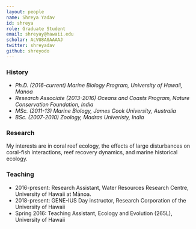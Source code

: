 ```yaml
---
layout: people
name: Shreya Yadav
id: shreya
role: Graduate Student
email: shreyay@hawaii.edu
scholar: AcVU8A0AAAAJ
twitter: shreyadav
github: shreyodo
---
```


### History

- *Ph.D. (2016-current) Marine Biology Program, University of Hawaii, Manoa*
- *Research Associate (2013-2016) Oceans and Coasts Program, Nature Conservation Foundation, India*
- *MSc. (2011-13) Marine Biology, James Cook University, Australia*
- *BSc. (2007-2010) Zoology, Madras Univeristy, India*

### Research

My interests are in coral reef ecology, the effects of large disturbances on coral-fish interactions, reef recovery dynamics, and marine historical ecology.

### Teaching

- 2016-present: Research Assistant, Water Resources Research Centre, University of Hawaii at Mānoa.
- 2018-present: GENE-IUS Day instructor,	Research Corporation of the University of Hawaii					
- Spring 2016: Teaching Assistant, Ecology and Evolution (265L), University of Hawaii
